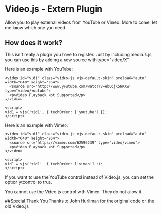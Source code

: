 # Video.js - Extern Plugin
Allow you to play external videos from YouTube or Vimeo. More to come, let me know which one you need.

## How does it work?
This isn't really a plugin you have to register. Just by including media.X.js, you can use this by adding a new source with type="video/X"

Here is an example with YouTube:

	<video id="vid1" class="video-js vjs-default-skin" preload="auto" width="640" height="264">
	  <source src="http://www.youtube.com/watch?v=ebO5jK5NKXw" type="video/youtube">
	  <p>Video Playback Not Supported</p>
	</video>
	
	<script>
	vid1 = vjs('vid1', { techOrder: ['youtube'] });
	</script>

Here is an example with Vimeo:

	<video id="vid1" class="video-js vjs-default-skin" preload="auto" width="640" height="264">
	  <source src="https://vimeo.com/62596239" type="video/vimeo">
	  <p>Video Playback Not Supported</p>
	</video>
	
	<script>
	vid1 = vjs('vid1', { techOrder: ['vimeo'] });
	</script>

If you want to use the YouTube control instead of Video.js, you can set the option ytcontrol to true.

You cannot use the Video.js control with Vimeo. They do not allow it.

##Special Thank You
Thanks to John Hurliman for the original code on the old Video.js